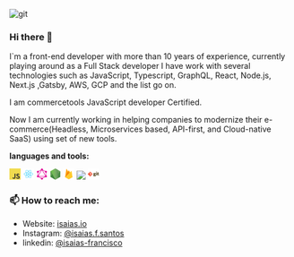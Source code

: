 
![git](https://user-images.githubusercontent.com/10222455/214292568-acd004e7-a026-4719-ae0a-eb4aee50fed0.png)
### Hi there 👋
I`m a front-end developer with more than 10 years of experience, currently playing around as a Full Stack developer I have work with several technologies such as JavaScript, Typescript, GraphQL, React, Node.js, Next.js ,Gatsby, AWS, GCP and the list go on.

I am commercetools JavaScript developer Certified.

Now I am currently working in helping companies to  modernize their e-commerce(Headless, Microservices  based, API-first, and Cloud-native SaaS) using set of new tools.

**languages and tools:**  

<code><img height="20" src="https://raw.githubusercontent.com/github/explore/80688e429a7d4ef2fca1e82350fe8e3517d3494d/topics/javascript/javascript.png"></code>
<code><img height="20" src="https://raw.githubusercontent.com/github/explore/80688e429a7d4ef2fca1e82350fe8e3517d3494d/topics/react/react.png"></code>
<code><img height="20" src="https://raw.githubusercontent.com/github/explore/5c058a388828bb5fde0bcafd4bc867b5bb3f26f3/topics/graphql/graphql.png"></code>
<code><img height="20" src="https://raw.githubusercontent.com/github/explore/80688e429a7d4ef2fca1e82350fe8e3517d3494d/topics/nodejs/nodejs.png"></code>
<code><img height="20" src="https://raw.githubusercontent.com/github/explore/80688e429a7d4ef2fca1e82350fe8e3517d3494d/topics/firebase/firebase.png"></code>
<code><img height="20" src="https://raw.githubusercontent.com/github/explore/80688e429a7d4ef2fca1e82350fe8e3517d3494d/topics/amplify/amplify.png"></code>
<code><img height="20" src="https://raw.githubusercontent.com/github/explore/80688e429a7d4ef2fca1e82350fe8e3517d3494d/topics/git/git.png"></code>

### 📫 How to reach me:

- Website: [isaias.io](https://isaiasfrancisco.com.br)
- Instagram: [@isaias.f.santos](https://www.instagram.com/isaias.f.santos/)
- linkedin: [@isaias-francisco](https://www.linkedin.com/in/isaias-francisco-21097437/)
<!--
**netafado/netafado** is a ✨ _special_ ✨ repository because its `README.md` (this file) appears on your GitHub profile.

Here are some ideas to get you started:

- 🔭 I’m currently working on ...
- 🌱 I’m currently learning ...
- 👯 I’m looking to collaborate on ...
- 🤔 I’m looking for help with ...
- 💬 Ask me about ...
- 📫 How to reach me:
- 😄 Pronouns: ...
- ⚡ Fun fact: ...
-->
